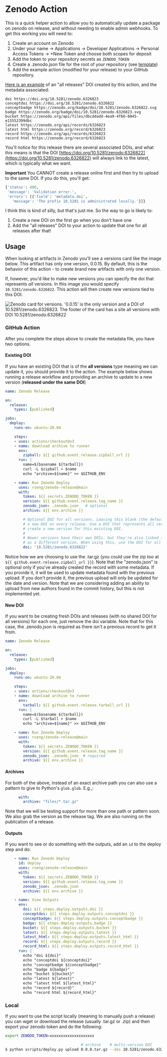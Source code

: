 # Zenodo Action

This is a quick helper action to allow you to automatically update a package on zenodo
on release, and without needing to enable admin webhooks. To get this working you will need to:

1. Create an account on Zenodo
2. Under your name -> Applications -> Developer Applications -> Personal Access Tokens -> +New Token and choose both scopes for deposit
3. Add the token to your repository secrets as `ZENODO_TOKEN`
4. Create a .zenodo.json file for the root of your repository (see [template](.zenodo.json))
5. Add the example action (modified for your release) to your GitHub repository.

[Here is an example](https://doi.org/10.5281/zenodo.6326822) of an "all releases" DOI created by this action, and the metadata associated:

```
doi https://doi.org/10.5281/zenodo.6326823
conceptdoi https://doi.org/10.5281/zenodo.6326822
conceptbadge https://zenodo.org/badge/doi/10.5281/zenodo.6326822.svg
badge https://zenodo.org/badge/doi/10.5281/zenodo.6326823.svg
bucket https://zenodo.org/api/files/dbcddadd-4ea9-4f66-8045-e15552399dbc
latest https://zenodo.org/api/records/6326823
latest html https://zenodo.org/record/6326823
record https://zenodo.org/api/records/6326823
record html https://zenodo.org/record/6326823
```
 
You'll notice for this release there are several associated DOIs, and what this means is that the DOI [https://doi.org/10.5281/zenodo.6326822](https://doi.org/10.5281/zenodo.6326822)
will always link to the latest, which is typically what we want.

**Important** You CANNOT create a release online first and then try to upload to the same DOI.
If you do this, you'll get:

```python
{'status': 400,
 'message': 'Validation error.',
 'errors': [{'field': 'metadata.doi',
   'message': 'The prefix 10.5281 is administrated locally.'}]}
```

I think this is kind of silly, but that's just me. So the way to go is likely to:

1. Create a new DOI on the first go when you don't have one
2. Add the "all releases" DOI to your action to update that one for all releases after that!

## Usage

When looking at artifacts in Zenodo you'll see a versions card like the image below.  This artifact has
only one version, 0.0.15. By default, this is the behavior of this action - to create brand new artifacts
with only one version.

If, however, you'd like to make new versions you can specify the doi that represents *all*
versions. In this image you would specify `10.5281/zenodo.6326822`.  This action will then
create new versions tied to this DOI.

![Zenodo card for versions. '0.0.15' is the only version and a DOI of 10.5281/zenodo.6326823. The footer of the card has a site all versions with DOI 10.5281/zenodo.6326822](img/zenodo_versions.png)

### GitHub Action

After you complete the steps above to create the metadata file, you have two options.

#### Existing DOI

If you have an existing DOI that is of the **all versions** type meaning we can update it, you should provide it to the action.
The example below shows running a release workflow and providing an archive to update to a new version (**released under the same DOI**)

```yaml
name: Zenodo Release

on:
  release:
    types: [published]

jobs:
  deploy:
    runs-on: ubuntu-20.04

    steps:
    - uses: actions/checkout@v3
    - name: download archive to runner
      env:
        zipball: ${{ github.event.release.zipball_url }}
      run: |
        name=$(basename ${tarball})        
        curl -L $zipball > $name
        echo "archive=${name}" >> $GITHUB_ENV

    - name: Run Zenodo Deploy
      uses: rseng/zenodo-release@main
      with:
        token: ${{ secrets.ZENODO_TOKEN }}
        version: ${{ github.event.release.tag_name }}
        zenodo_json: .zenodo.json   # optional
        archive: ${{ env.archive }}

        # Optional DOI for all versions. Leaving this blank (the default) will create
        # a new DOI on every release. Use a DOI that represents all versions will
        # create a new version for this existing DOI.
        #
        # Newer versions have their own DOIs, but they're also linked to this DOI
        # as a different version. When using this, use the DOI for all versions.
        doi: '10.5281/zenodo.6326822'
```

Notice how we are choosing to use the .tar.gz (you could use the zip too at `${{ github.event.release.zipball_url }}`).
Note that the "zenodo.json" is optional only if you've already created the record with some metadata. If you provide it,
it will be used to update metadata found with the previous upload. If you don't provide it, the previous upload will
only be updated for the date and version. Note that we are considering adding an ability to upload from new authors found
in the commit history, but this is not implemented yet.

#### New DOI

If you want to be creating fresh DOIs and releases (with no shared DOI for all versions) for each one, just remove the doi variable. Note
that for this case, the .zenodo.json is required as there isn't a previous record to get it from.

```yaml
name: Zenodo Release

on:
  release:
    types: [published]

jobs:
  deploy:
    runs-on: ubuntu-20.04

    steps:
    - uses: actions/checkout@v3
    - name: download archive to runner
      env:
        tarball: ${{ github.event.release.tarball_url }}
      run: |
        name=$(basename ${tarball})        
        curl -L $tarball > $name
        echo "archive=${name}" >> $GITHUB_ENV

    - name: Run Zenodo Deploy
      uses: rseng/zenodo-release@main
      with:
        token: ${{ secrets.ZENODO_TOKEN }}
        version: ${{ github.event.release.tag_name }}
        zenodo_json: .zenodo.json  # required
        archive: ${{ env.archive }}
```

#### Archives

For both of the above, instead of an exact archive path you can also use a pattern to give to Python's `glob.glob`. E.g.,:

```yaml
      with:
        archive: "files/*.tar.gz"
```

Note that we will be testing support for more than one path or pattern soon.
We also grab the version as the release tag. We are also running on the publication of a release.

#### Outputs

If you want to see or do something with the outputs, add an `id` to the deploy step and do:

```yaml
    - name: Run Zenodo Deploy
      id: deploy
      uses: rseng/zenodo-release@main
      with:
        token: ${{ secrets.ZENODO_TOKEN }}
        version: ${{ github.event.release.tag_name }}
        zenodo_json: .zenodo.json
        archive: ${{ env.archive }}

    - name: View Outputs
      env:
        doi: ${{ steps.deploy.outputs.doi }} 
        conceptdoi: ${{ steps.deploy.outputs.conceptdoi }} 
        conceptbadge: ${{ steps.deploy.outputs.conceptbadge }} 
        badge: ${{ steps.deploy.outputs.badge }} 
        bucket: ${{ steps.deploy.outputs.bucket }} 
        latest: ${{ steps.deploy.outputs.latest }} 
        latest_html: ${{ steps.deploy.outputs.latest_html }} 
        record: ${{ steps.deploy.outputs.record }} 
        record_html: ${{ steps.deploy.outputs.record_html }} 
      run: |
        echo "doi ${doi}"
        echo "conceptdoi ${conceptdoi}"
        echo "conceptbadge ${conceptbadge}"
        echo "badge ${badge}"
        echo "bucket ${bucket}"
        echo "latest ${latest}"
        echo "latest html ${latest_html}"
        echo "record ${record}"
        echo "record html ${record_html}"
```

### Local

If you want to use the script locally (meaning to manually push a release) you can wget
or download the release (usually .tar.gz or .zip) and then export your zenodo token and do
the following:

```bash
export ZENODO_TOKEN=xxxxxxxxxxxxxxxxxxxx

                                  # archive    # multi-version DOI                 # new version
$ python scripts/deploy.py upload 0.0.0.tar.gz --doi 10.5281/zenodo.6326822        --version 0.0.0
```


